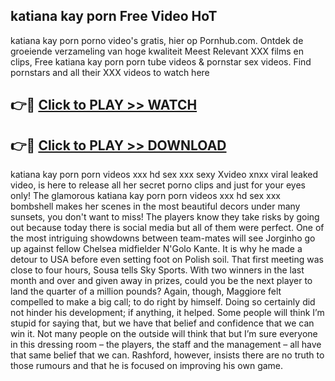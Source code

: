 ## katiana kay porn Free Video HoT 

katiana kay porn porno video's gratis, hier op Pornhub.com. Ontdek de groeiende verzameling van hoge kwaliteit Meest Relevant XXX films en clips,
Free katiana kay porn porn tube videos & pornstar sex videos. Find pornstars and all their XXX videos to watch here


## 👉🔴 [Click to PLAY >> WATCH](http://us.freeplayer.one?title=katiana_kay_porn&ref=16D)

## 👉🔴 [Click to PLAY >> DOWNLOAD](http://us.freeplayer.one?title=katiana_kay_porn&ref=16D)


katiana kay porn porn videos xxx hd sex xxx sexy Xvideo xnxx viral leaked video, is here to release all her secret porno clips and just for your eyes only! The glamorous katiana kay porn porn videos xxx hd sex xxx bombshell makes her scenes in the most beautiful decors under many sunsets, you don't want to miss! The players know they take risks by going out because today there is social media but all of them were perfect. One of the most intriguing showdowns between team-mates will see Jorginho go up against fellow Chelsea midfielder N'Golo Kante. It is why he made a detour to USA before even setting foot on Polish soil. That first meeting was close to four hours, Sousa tells Sky Sports. With two winners in the last month and over and given away in prizes, could you be the next player to land the quarter of a million pounds? Again, though, Maggiore felt compelled to make a big call; to do right by himself. Doing so certainly did not hinder his development; if anything, it helped. Some people will think I’m stupid for saying that, but we have that belief and confidence that we can win it. Not many people on the outside will think that but I’m sure everyone in this dressing room – the players, the staff and the management – all have that same belief that we can. Rashford, however, insists there are no truth to those rumours and that he is focused on improving his own game.